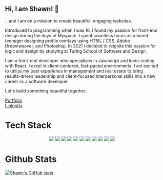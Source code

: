 <h2>Hi, I am Shawn! 👋 </h2>

<p> ...and I am on a mission to create beautiful, engaging websites.

Introduced to programming when I was 16, I found my passion for front-end design during the days of Myspace. I spent countless hours as a bored teenager designing profile overlays using HTML / CSS, Adobe Dreamweaver, and Photoshop. In 2021 I decided to reignite this passion for logic and design by studying at Turing School of Software and Design.

I am a front-end developer who specializes in Javascript and loves coding with React. I excel in client-centered, fast-paced environments. I am excited to utilize my past experience in management and real estate to bring results-driven leadership and client-focused interpersonal skills into a new career as a software developer.

Let's build something beautiful together. </p> 

<a href="https://www.shawnmcmahon.com">Portfolio</a> 
<br/> 
<a href="https://www.linkedin.com/in/shawnpmcmahon/">LinkedIn</a> 



# Tech Stack
 <p align='center'>
  <img src="https://img.shields.io/badge/javascript-%23323330.svg?style=for-the-badge&logo=javascript&logoColor=%23F7DF1E" />
  <img src="https://img.shields.io/badge/react-%2320232a.svg?style=for-the-badge&logo=react&logoColor=%2361DAFB" />
  <img src="https://img.shields.io/badge/html5-%23E34F26.svg?style=for-the-badge&logo=html5&logoColor=white" />
  <img src="https://img.shields.io/badge/css3-%231572B6.svg?style=for-the-badge&logo=css3&logoColor=white" />
  <img src="https://img.shields.io/badge/SASS-hotpink.svg?style=for-the-badge&logo=SASS&logoColor=white" />
  <img src="https://img.shields.io/badge/git-%23F05033.svg?style=for-the-badge&logo=git&logoColor=white" />
  <img src="https://img.shields.io/badge/-mocha-%238D6748?style=for-the-badge&logo=mocha&logoColor=white" />
  <img src="https://img.shields.io/badge/-cypress-%23E5E5E5?style=for-the-badge&logo=cypress&logoColor=058a5e" />
  <img src="https://img.shields.io/badge/heroku-%23430098.svg?style=for-the-badge&logo=heroku&logoColor=white" />
  <img src="https://img.shields.io/badge/CIRCLECI-%23161616.svg?style=for-the-badge&logo=circleci&logoColor=white" />
  <img src="https://img.shields.io/badge/-ApolloGraphQL-311C87?style=for-the-badge&logo=apollo-graphql" />
  
</p>

# Github Stats 
[![Shawn's GitHub stats](https://github-readme-stats.vercel.app/api?username=shawnmcmahon&theme=dracula)](https://github.com/shawnmcmahon/github-readme-stats)
